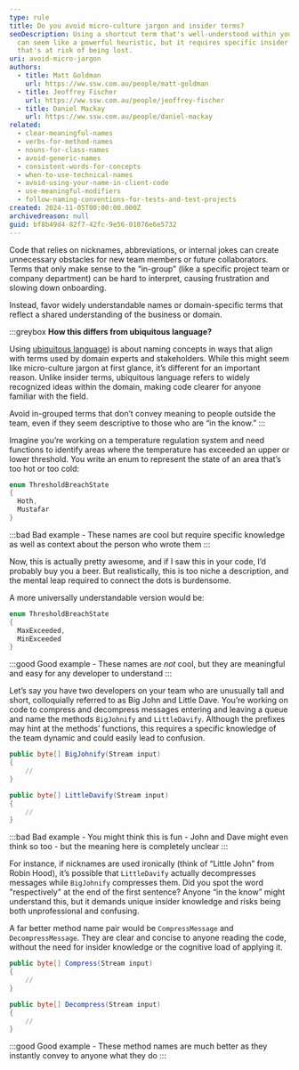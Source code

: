 ```yaml
---
type: rule
title: Do you avoid micro-culture jargon and insider terms?
seoDescription: Using a shortcut term that's well-understood within your team
  can seem like a powerful heuristic, but it requires specific insider knowledge
  that's at risk of being lost.
uri: avoid-micro-jargon
authors:
  - title: Matt Goldman
    url: https://ww.ssw.com.au/people/matt-goldman
  - title: Jeoffrey Fischer
    url: https://ww.ssw.com.au/people/jeoffrey-fischer
  - title: Daniel Mackay
    url: https://ww.ssw.com.au/people/daniel-mackay
related:
  - clear-meaningful-names
  - verbs-for-method-names
  - nouns-for-class-names
  - avoid-generic-names
  - consistent-words-for-concepts
  - when-to-use-technical-names
  - avoid-using-your-name-in-client-code
  - use-meaningful-modifiers
  - follow-naming-conventions-for-tests-and-test-projects
created: 2024-11-05T00:00:00.000Z
archivedreason: null
guid: bf8b49d4-82f7-42fc-9e56-01076e6e5732
---
```


Code that relies on nicknames, abbreviations, or internal jokes can create unnecessary obstacles for new team members or future collaborators. Terms that only make sense to the “in-group” (like a specific project team or company department) can be hard to interpret, causing frustration and slowing down onboarding.

Instead, favor widely understandable names or domain-specific terms that reflect a shared understanding of the business or domain.

<!--endintro-->

:::greybox
**How this differs from ubiquitous language?**

Using [ubiquitous language](/ubiquitous-language)) is about naming concepts in ways that align with terms used by domain experts and stakeholders. While this might seem like micro-culture jargon at first glance, it’s different for an important reason. Unlike insider terms, ubiquitous language refers to widely recognized ideas within the domain, making code clearer for anyone familiar with the field.

Avoid in-grouped terms that don’t convey meaning to people outside the team, even if they seem descriptive to those who are “in the know.”
:::

Imagine you’re working on a temperature regulation system and need functions to identify areas where the temperature has exceeded an upper or lower threshold. You write an enum to represent the state of an area that’s too hot or too cold:

```csharp
enum ThresholdBreachState
{
  Hoth,
  Mustafar
}
```

:::bad
Bad example - These names are cool but require specific knowledge as well as context about the person who wrote them
:::

Now, this is actually pretty awesome, and if I saw this in your code, I’d probably buy you a beer. But realistically, this is too niche a description, and the mental leap required to connect the dots is burdensome.

A more universally understandable version would be:

```csharp
enum ThresholdBreachState
{
  MaxExceeded,
  MinExceeded
}
```

:::good
Good example - These names are _not_ cool, but they are meaningful and easy for any developer to understand
:::

Let’s say you have two developers on your team who are unusually tall and short, colloquially referred to as Big John and Little Dave. You’re working on code to compress and decompress messages entering and leaving a queue and name the methods `BigJohnify` and `LittleDavify`. Although the prefixes may hint at the methods’ functions, this requires a specific knowledge of the team dynamic and could easily lead to confusion.

```csharp
public byte[] BigJohnify(Stream input)
{
    //
}

public byte[] LittleDavify(Stream input)
{
    //
}
```

:::bad
Bad example - You might think this is fun - John and Dave might even think so too - but the meaning here is completely unclear
:::

For instance, if nicknames are used ironically (think of “Little John” from Robin Hood), it’s possible that `LittleDavify` actually decompresses messages while `BigJohnify` compresses them. Did you spot the word "respectively" at the end of the first sentence? Anyone “in the know” might understand this, but it demands unique insider knowledge and risks being both unprofessional and confusing.

A far better method name pair would be `CompressMessage` and `DecompressMessage`. They are clear and concise to anyone reading the code, without the need for insider knowledge or the cognitive load of applying it.

```csharp
public byte[] Compress(Stream input)
{
    //
}

public byte[] Decompress(Stream input)
{
    //
}
```

:::good
Good example - These method names are much better as they instantly convey to anyone what they do
:::
